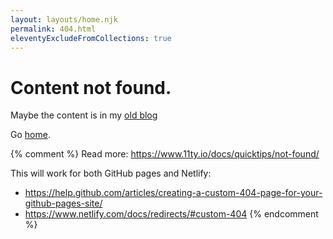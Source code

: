 ```yaml
---
layout: layouts/home.njk
permalink: 404.html
eleventyExcludeFromCollections: true
---
```

# Content not found.

Maybe the content is in my [old blog](https://old.hugozap.com)

Go <a href="{{ '/' | url }}">home</a>.

{% comment %}
Read more: https://www.11ty.io/docs/quicktips/not-found/

This will work for both GitHub pages and Netlify:

* https://help.github.com/articles/creating-a-custom-404-page-for-your-github-pages-site/
* https://www.netlify.com/docs/redirects/#custom-404
{% endcomment %}
